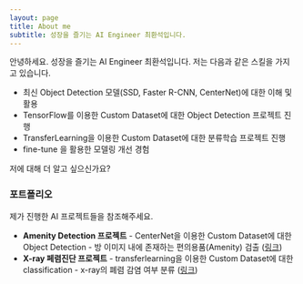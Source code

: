 ```yaml
---
layout: page
title: About me
subtitle: 성장을 즐기는 AI Engineer 최환석입니다.
---
```


안녕하세요. 성장을 즐기는 AI Engineer 최환석입니다. 저는 다음과 같은 스킬을 가지고 있습니다.

- 최신 Object Detection 모델(SSD, Faster R-CNN, CenterNet)에 대한 이해 및 활용
- TensorFlow를 이용한 Custom Dataset에 대한 Object Detection 프로젝트 진행
- TransferLearning을 이용한 Custom Dataset에 대한 분류학습 프로젝트 진행
- fine-tune 을 활용한 모델링 개선 경험

저에 대해 더 알고 싶으신가요?

### 포트폴리오

제가 진행한 AI 프로젝트들을 참조해주세요.
- **Amenity Detection 프로젝트** - CenterNet을 이용한 Custom Dataset에 대한 Object Detection - 방 이미지 내에 존재하는 편의용품(Amenity) 검출 ([링크](https://jajinmori1.github.io/2021-07-05-airbnb-clone-project-amenity-detection/))
- **X-ray 페렴진단 프로젝트** - transferlearning을 이용한 Custom Dataset에 대한 classification - x-ray의 폐렴 감염 여부 분류 ([링크](https://jajinmori1.github.io/x-ray_classification/))
